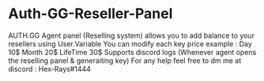 # Auth-GG-Reseller-Panel
AUTH.GG Agent panel (Reselling system)
allows you to add balance to your resellers using User.Variable 
You can modify each key price example :
Day 10$
Month 20$
LifeTime 30$
Supports discord logs (Whenever agent opens the reselling panel & generaiting key)
For any help feel free to dm me at discord :
Hex-Rays#1444
